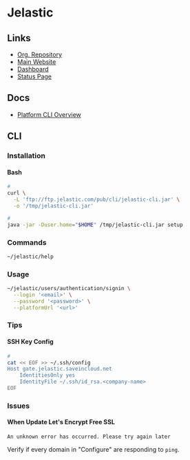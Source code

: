 # Jelastic

## Links

- [Org. Repository](https://github.com/jelastic/)
- [Main Website](https://jelastic.com/)
- [Dashboard](https://app.jelastic.saveincloud.net/)
- [Status Page](https://status.saveincloud.com/)

## Docs

- [Platform CLI Overview](https://virtuozzo.com/application-platform-docs/cli/?lang=en)

## CLI

### Installation

#### Bash

```sh
#
curl \
  -L 'ftp://ftp.jelastic.com/pub/cli/jelastic-cli.jar' \
  -o '/tmp/jelastic-cli.jar'

#
java -jar -Duser.home="$HOME" /tmp/jelastic-cli.jar setup
```

### Commands

```sh
~/jelastic/help
```

### Usage

```sh
~/jelastic/users/authentication/signin \
  --login '<email>' \
  --password '<password>' \
  --platformUrl '<url>'
```

### Tips

#### SSH Key Config

```sh
#
cat << EOF >> ~/.ssh/config
Host gate.jelastic.saveincloud.net
    IdentitiesOnly yes
    IdentityFile ~/.ssh/id_rsa.<company-name>
EOF
```

### Issues

#### When Update Let's Encrypt Free SSL

```log
An unknown error has occurred. Please try again later
```

Verify if every domain in "Configure" are responding to `ping`.
